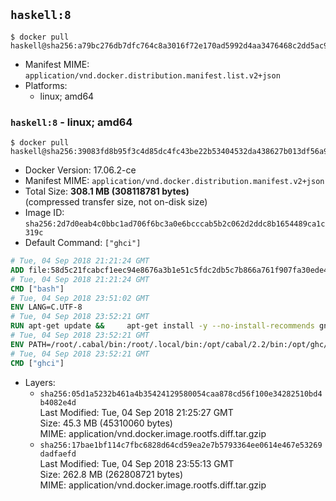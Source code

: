 ## `haskell:8`

```console
$ docker pull haskell@sha256:a79bc276db7dfc764c8a3016f72e170ad5992d4aa3476468c2dd5ac9d91bf3a0
```

-	Manifest MIME: `application/vnd.docker.distribution.manifest.list.v2+json`
-	Platforms:
	-	linux; amd64

### `haskell:8` - linux; amd64

```console
$ docker pull haskell@sha256:39083fd8b95f3c4d85dc4fc43be22b53404532da438627b013df56a95f81c34e
```

-	Docker Version: 17.06.2-ce
-	Manifest MIME: `application/vnd.docker.distribution.manifest.v2+json`
-	Total Size: **308.1 MB (308118781 bytes)**  
	(compressed transfer size, not on-disk size)
-	Image ID: `sha256:2d7d0eab4c0bbc1ad706f6bc3a0e6bcccab5b2c062d2ddc8b1654489ca1c319c`
-	Default Command: `["ghci"]`

```dockerfile
# Tue, 04 Sep 2018 21:21:24 GMT
ADD file:58d5c21fcabcf1eec94e8676a3b1e51c5fdc2db5c7b866a761f907fa30ede4d8 in / 
# Tue, 04 Sep 2018 21:21:24 GMT
CMD ["bash"]
# Tue, 04 Sep 2018 23:51:02 GMT
ENV LANG=C.UTF-8
# Tue, 04 Sep 2018 23:52:21 GMT
RUN apt-get update &&     apt-get install -y --no-install-recommends gnupg ca-certificates dirmngr curl git &&     echo 'deb http://downloads.haskell.org/debian stretch main' > /etc/apt/sources.list.d/ghc.list &&     apt-key adv --keyserver keyserver.ubuntu.com --recv-keys BA3CBA3FFE22B574 &&     apt-get update &&     apt-get install -y --no-install-recommends ghc-8.4.3 cabal-install-2.2         zlib1g-dev libtinfo-dev libsqlite3-dev g++ netbase xz-utils make &&     curl -fSL https://github.com/commercialhaskell/stack/releases/download/v1.7.1/stack-1.7.1-linux-x86_64.tar.gz -o stack.tar.gz &&     curl -fSL https://github.com/commercialhaskell/stack/releases/download/v1.7.1/stack-1.7.1-linux-x86_64.tar.gz.asc -o stack.tar.gz.asc &&     apt-get purge -y --auto-remove curl &&     export GNUPGHOME="$(mktemp -d)" &&     gpg --keyserver ha.pool.sks-keyservers.net --recv-keys C5705533DA4F78D8664B5DC0575159689BEFB442 &&     gpg --batch --verify stack.tar.gz.asc stack.tar.gz &&     tar -xf stack.tar.gz -C /usr/local/bin --strip-components=1 &&     /usr/local/bin/stack config set system-ghc --global true &&     /usr/local/bin/stack config set install-ghc --global false &&     rm -rf "$GNUPGHOME" /var/lib/apt/lists/* /stack.tar.gz.asc /stack.tar.gz
# Tue, 04 Sep 2018 23:52:21 GMT
ENV PATH=/root/.cabal/bin:/root/.local/bin:/opt/cabal/2.2/bin:/opt/ghc/8.4.3/bin:/usr/local/sbin:/usr/local/bin:/usr/sbin:/usr/bin:/sbin:/bin
# Tue, 04 Sep 2018 23:52:21 GMT
CMD ["ghci"]
```

-	Layers:
	-	`sha256:05d1a5232b461a4b35424129580054caa878cd56f100e34282510bd4b4082e4d`  
		Last Modified: Tue, 04 Sep 2018 21:25:27 GMT  
		Size: 45.3 MB (45310060 bytes)  
		MIME: application/vnd.docker.image.rootfs.diff.tar.gzip
	-	`sha256:17bae1bf114c7fbc6828d64cd59ea2e7b5793364ee0614e467e53269dadfaefd`  
		Last Modified: Tue, 04 Sep 2018 23:55:13 GMT  
		Size: 262.8 MB (262808721 bytes)  
		MIME: application/vnd.docker.image.rootfs.diff.tar.gzip
